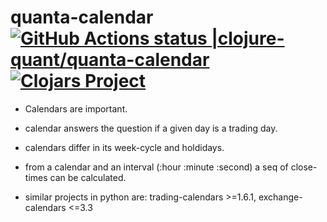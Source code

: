 # quanta-calendar [![GitHub Actions status |clojure-quant/quanta-calendar](https://github.com/clojure-quant/quanta-calendar/workflows/CI/badge.svg)](https://github.com/clojure-quant/quanta-calendar/actions?workflow=CI)[![Clojars Project](https://img.shields.io/clojars/v/io.github.clojure-quant/quanta-calendar.svg)](https://clojars.org/io.github.clojure-quant/quanta-calendar)




- Calendars are important.
- calendar answers the question if a given day is a trading day.
- calendars differ in its week-cycle and holdidays.

- from a calendar and an interval (:hour :minute :second)
  a seq of close-times can be calculated.


- similar projects in python are: trading-calendars >=1.6.1, exchange-calendars <=3.3

